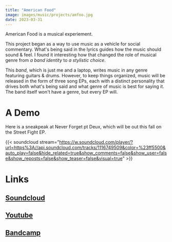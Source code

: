 ```yaml
---
title: "American Food"
image: images/music/projects/amfoo.jpg
date: 2023-03-31
---
```


American Food is a musical experiement.

This project began as a way to use music as a vehicle for social commentary. What's being said in the lyrics guides how the music should sound & feel. I found it interesting how that changed the role of musical genre from _a band identity_ to _a stylistic choice_.

This _band_, which is just me and a laptop, writes music in any genre featuring guitars & drums. However, to keep things organized, music will be released in the form of three song EPs, each with a distinct personality that drives both what's being said and what genre of music is best for saying it. The band itself won't have a genre, but every EP will.


# A Demo

Here is a sneakpeak at Never Forget pt Deux, which will be out this fall on the Street Fight EP.

{{< soundcloud stream="https://w.soundcloud.com/player/?url=https%3A//api.soundcloud.com/tracks/1116749509&color=%23ff5500&auto_play=false&hide_related=true&show_comments=false&show_user=false&show_reposts=false&show_teaser=false&visual=true" >}}


# Links

## [Soundcloud](https://soundcloud.com/americanf00d)

## [Youtube](https://www.youtube.com/@americanf00d)

## [Bandcamp](https://americanf00d.bandcamp.com/)
